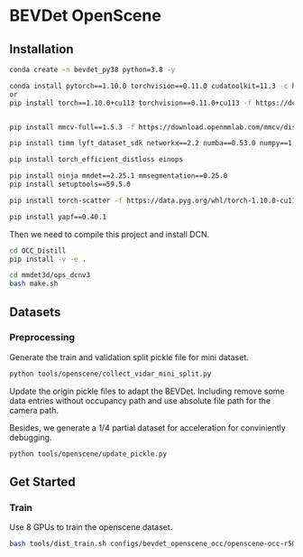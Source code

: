 # BEVDet OpenScene
## Installation
```bash
conda create -n bevdet_py38 python=3.8 -y

conda install pytorch==1.10.0 torchvision==0.11.0 cudatoolkit=11.3 -c https://mirrors.sustech.edu.cn/anaconda/cloud/pytorch/linux-64/
or
pip install torch==1.10.0+cu113 torchvision==0.11.0+cu113 -f https://download.pytorch.org/whl/cu113/torch_stable.html


pip install mmcv-full==1.5.3 -f https://download.openmmlab.com/mmcv/dist/cu113/torch1.10.0/index.html -i https://pypi.tuna.tsinghua.edu.cn/simple

pip install timm lyft_dataset_sdk networkx==2.2 numba==0.53.0 numpy==1.23.4 nuscenes-devkit plyfile scikit-image tensorboard trimesh==2.35.39 -i https://pypi.tuna.tsinghua.edu.cn/simple

pip install torch_efficient_distloss einops

pip install ninja mmdet==2.25.1 mmsegmentation==0.25.0 
pip install setuptools==59.5.0

pip install torch-scatter -f https://data.pyg.org/whl/torch-1.10.0-cu113.html

pip install yapf==0.40.1
```
Then we need to compile this project and install DCN.
```bash
cd OCC_Distill
pip install -v -e .

cd mmdet3d/ops_dcnv3
bash make.sh
```

## Datasets
### Preprocessing
Generate the train and validation split pickle file for mini dataset.
```bash
python tools/openscene/collect_vidar_mini_split.py
```
Update the origin pickle files to adapt the BEVDet. Including remove some data entries without occupancy path and use absolute file path for the camera path.

Besides, we generate a 1/4 partial dataset for acceleration for conviniently debugging.
```bash
python tools/openscene/update_pickle.py
```

## Get Started
### Train
Use 8 GPUs to train the openscene dataset.
```bash
bash tools/dist_train.sh configs/bevdet_openscene_occ/openscene-occ-r50-4d-stereo-24e.py 8
```